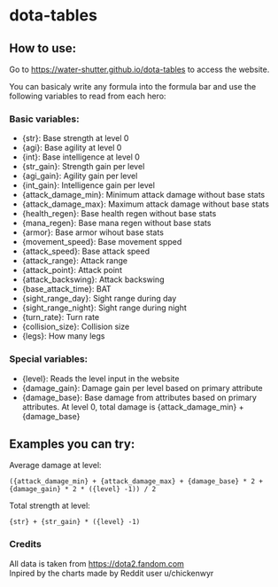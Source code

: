 # dota-tables

## How to use:

Go to https://water-shutter.github.io/dota-tables to access the website.

You can basicaly write any formula into the formula bar and use the following variables to read from each hero:

### Basic variables:
- {str}: Base strength at level 0
- {agi}: Base agility at level 0
- {int}: Base intelligence at level 0
- {str_gain}: Strength gain per level
- {agi_gain}: Agility gain per level
- {int_gain}: Intelligence gain per level
- {attack_damage_min}: Minimum attack damage without base stats
- {attack_damage_max}: Maximum attack damage without base stats
- {health_regen}: Base health regen without base stats
- {mana_regen}: Base mana regen without base stats
- {armor}: Base armor wihout base stats
- {movement_speed}: Base movement spped
- {attack_speed}: Base attack speed
- {attack_range}: Attack range
- {attack_point}: Attack point
- {attack_backswing}: Attack backswing
- {base_attack_time}: BAT
- {sight_range_day}: Sight range during day
- {sight_range_night}: Sight range during night
- {turn_rate}: Turn rate
- {collision_size}: Collision size
- {legs}: How many legs

### Special variables:
- {level}: Reads the level input in the website
- {damage_gain}: Damage gain per level based on primary attribute
- {damage_base}: Base damage from attributes based on primary attributes. At level 0, total damage is {attack_damage_min} + {damage_base}

## Examples you can try:

Average damage at level:
```
({attack_damage_min} + {attack_damage_max} + {damage_base} * 2 + {damage_gain} * 2 * ({level} -1)) / 2
```

Total strength at level:
```
{str} + {str_gain} * ({level} -1)
```

### Credits
All data is taken from https://dota2.fandom.com  
Inpired by the charts made by Reddit user u/chickenwyr
